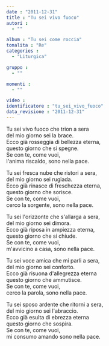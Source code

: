 ```yaml
---
date : "2011-12-31"
title : "Tu sei vivo fuoco"
autori : 
  - ""

album : "Tu sei come roccia"
tonalita : "Re"
categories : 
  - "Liturgica"

gruppo : 
  - ""

momenti : 
  - ""

video : 
identificatore : "tu_sei_vivo_fuoco"
data_revisione : "2011-12-31"
---
```

  
  
  
Tu sei vivo fuoco che trion a sera  
del mio giorno sei la brace.  
Ecco già rosseggia di bellezza eterna,  
questo giorno che si spegne.  
Se con te, come vuoi,   
l'anima riscaldo, sono nella pace.  
  
  
  
  
Tu sei fresca nube che ristori a sera,  
del mio giorno sei rugiada.  
Ecco già rinasce di freschezza eterna,  
questo giorno che sorisce.  
Se con te, come vuoi,   
cerco la sorgente, sono nella pace.  
  
  
  
  
Tu sei l'orizzonte che s'allarga a sera,  
del mio giorno sei dimora.  
Ecco già riposa in ampiezza eterna,  
questo giorno che si chiude.  
Se con te, come vuoi,   
m'avvicino a casa, sono nella pace.  
  
  
  
  
Tu sei voce amica che mi parli a sera,  
del mio giorno sei conforto.  
Ecco già risuona d'allegrezza eterna  
questo giorno che ammutisce.  
Se con te, come vuoi,   
cerco la parola, sono nella pace.  
  
  
  
  
Tu sei sposo ardente che ritorni a sera,   
del mio giorno sei l'abraccio.  
Ecco già esulta di ebrezza eterna  
questo giorno che sospira.  
Se con te, come vuoi,   
mi consumo amando sono nella pace.  
  
  
  
  
  
